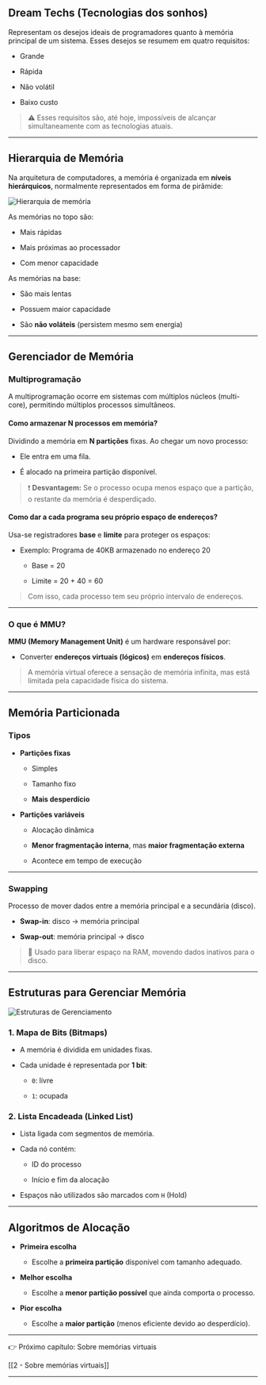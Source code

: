 
## Dream Techs (Tecnologias dos sonhos)

Representam os desejos ideais de programadores quanto à memória principal de um sistema. Esses desejos se resumem em quatro requisitos:

- Grande
    
- Rápida
    
- Não volátil
    
- Baixo custo
    

> ⚠️ Esses requisitos são, até hoje, impossíveis de alcançar simultaneamente com as tecnologias atuais.

---

## Hierarquia de Memória

Na arquitetura de computadores, a memória é organizada em **níveis hierárquicos**, normalmente representados em forma de pirâmide:

![Hierarquia de memória](Pasted%20image%2020250608192639.png)

As memórias no topo são:

- Mais rápidas
    
- Mais próximas ao processador
    
- Com menor capacidade
    

As memórias na base:

- São mais lentas
    
- Possuem maior capacidade
    
- São **não voláteis** (persistem mesmo sem energia)
    

---

## Gerenciador de Memória

### Multiprogramação

A multiprogramação ocorre em sistemas com múltiplos núcleos (multi-core), permitindo múltiplos processos simultâneos.

#### Como armazenar N processos em memória?

Dividindo a memória em **N partições** fixas. Ao chegar um novo processo:

- Ele entra em uma fila.
    
- É alocado na primeira partição disponível.
    

> ❗ **Desvantagem:** Se o processo ocupa menos espaço que a partição, o restante da memória é desperdiçado.

#### Como dar a cada programa seu próprio espaço de endereços?

Usa-se registradores **base** e **limite** para proteger os espaços:

- Exemplo: Programa de 40KB armazenado no endereço 20
    
    - Base = 20
        
    - Limite = 20 + 40 = 60
        

> Com isso, cada processo tem seu próprio intervalo de endereços.

---

### O que é MMU?

**MMU (Memory Management Unit)** é um hardware responsável por:

- Converter **endereços virtuais (lógicos)** em **endereços físicos**.
    

> A memória virtual oferece a sensação de memória infinita, mas está limitada pela capacidade física do sistema.

---

## Memória Particionada

### Tipos

- **Partições fixas**
    
    - Simples
        
    - Tamanho fixo
        
    - **Mais desperdício**
        
- **Partições variáveis**
    
    - Alocação dinâmica
        
    - **Menor fragmentação interna**, mas **maior fragmentação externa**
        
    - Acontece em tempo de execução
        

---

### Swapping

Processo de mover dados entre a memória principal e a secundária (disco).

- **Swap-in**: disco → memória principal
    
- **Swap-out**: memória principal → disco
    

> 🧠 Usado para liberar espaço na RAM, movendo dados inativos para o disco.

---

## Estruturas para Gerenciar Memória

![Estruturas de Gerenciamento](Pasted%20image%2020250608213543.png)

### 1. Mapa de Bits (Bitmaps)

- A memória é dividida em unidades fixas.
    
- Cada unidade é representada por **1 bit**:
    
    - `0`: livre
        
    - `1`: ocupada
        

### 2. Lista Encadeada (Linked List)

- Lista ligada com segmentos de memória.
    
- Cada nó contém:
    
    - ID do processo
        
    - Início e fim da alocação
        
- Espaços não utilizados são marcados com `H` (Hold)
    

---

## Algoritmos de Alocação

- **Primeira escolha**
    
    - Escolhe a **primeira partição** disponível com tamanho adequado.
        
- **Melhor escolha**
    
    - Escolhe a **menor partição possível** que ainda comporta o processo.
        
- **Pior escolha**
    
    - Escolhe a **maior partição** (menos eficiente devido ao desperdício).
        

---

👉 Próximo capítulo: Sobre memórias virtuais

[[2 - Sobre memórias virtuais]]

---
